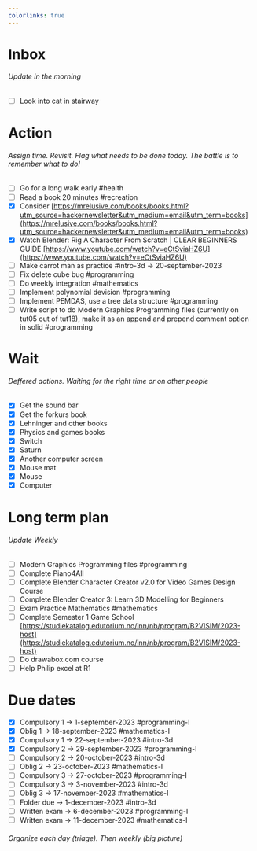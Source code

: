 ```yaml
---
colorlinks: true
---
```


# Inbox
###### Update in the morning

* [ ] Look into cat in stairway

# Action
###### Assign time. Revisit. Flag what needs to be done today. The battle is to remember what to do!

* [ ] Go for a long walk early #health
* [ ] Read a book 20 minutes #recreation
* [x] Consider [https://mrelusive.com/books/books.html?utm_source=hackernewsletter&utm_medium=email&utm_term=books](https://mrelusive.com/books/books.html?utm_source=hackernewsletter&utm_medium=email&utm_term=books)
* [x] Watch Blender: Rig A Character From Scratch | CLEAR BEGINNERS GUIDE [https://www.youtube.com/watch?v=eCtSviaHZ6U](https://www.youtube.com/watch?v=eCtSviaHZ6U)
* [ ] Make carrot man as practice #intro-3d -> 20-september-2023
* [ ] Fix delete cube bug #programming
* [ ] Do weekly integration #mathematics
* [ ] Implement polynomial devision #programming
* [ ] Implement PEMDAS, use a tree data structure #programming
* [ ] Write script to do Modern Graphics Programming files (currently on tut05 out of tut18), make it as an append and prepend comment option in solid #programming

# Wait
###### Deffered actions. Waiting for the right time or on other people

* [x] Get the sound bar
* [x] Get the forkurs book
* [x] Lehninger and other books
* [x] Physics and games books
* [x] Switch
* [x] Saturn
* [x] Another computer screen
* [x] Mouse mat
* [x] Mouse
* [x] Computer

# Long term plan
###### Update Weekly

* [ ] Modern Graphics Programming files #programming
* [ ] Complete Piano4All
* [ ] Complete Blender Character Creator v2.0 for Video Games Design Course
* [ ] Complete Blender Creator 3: Learn 3D Modelling for Beginners
* [ ] Exam Practice Mathematics #mathematics
* [ ] Complete Semester 1 Game School [https://studiekatalog.edutorium.no/inn/nb/program/B2VISIM/2023-host](https://studiekatalog.edutorium.no/inn/nb/program/B2VISIM/2023-host)
* [ ] Do drawabox.com course
* [ ] Help Philip excel at R1

# Due dates

* [x] Compulsory 1 -> 1-september-2023  #programming-I 
* [x] Oblig 1      -> 18-september-2023 #mathematics-I
* [x] Compulsory 1 -> 22-september-2023 #intro-3d
* [x] Compulsory 2 -> 29-september-2023 #programming-I
* [ ] Compulsory 2 -> 20-october-2023   #intro-3d
* [ ] Oblig 2      -> 23-october-2023   #mathematics-I
* [ ] Compulsory 3 -> 27-october-2023   #programming-I
* [ ] Compulsory 3 -> 3-november-2023   #intro-3d
* [ ] Oblig 3      -> 17-november-2023  #mathematics-I
* [ ] Folder due   -> 1-december-2023   #intro-3d
* [ ] Written exam -> 6-december-2023   #programming-I
* [ ] Written exam -> 11-december-2023  #mathematics-I

###### Organize each day (triage). Then weekly (big picture)

